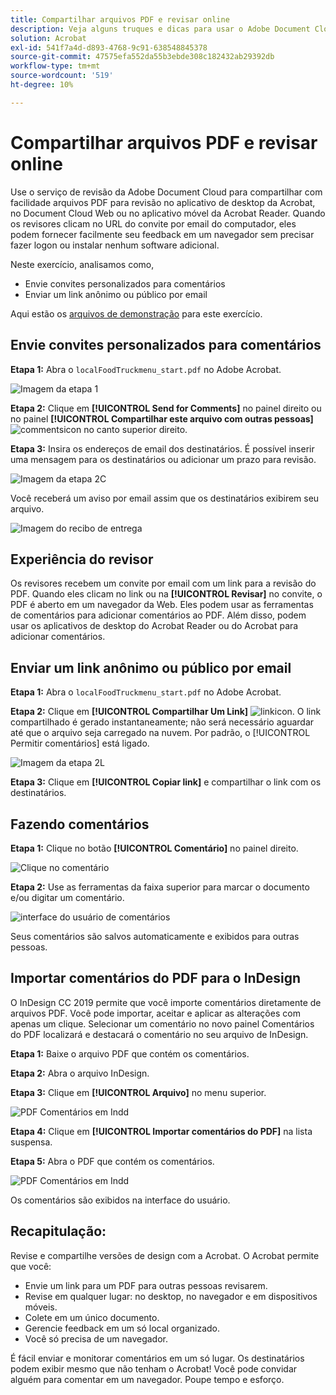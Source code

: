 ```yaml
---
title: Compartilhar arquivos PDF e revisar online
description: Veja alguns truques e dicas para usar o Adobe Document Cloud
solution: Acrobat
exl-id: 541f7a4d-d893-4768-9c91-638548845378
source-git-commit: 47575efa552da55b3ebde308c182432ab29392db
workflow-type: tm+mt
source-wordcount: '519'
ht-degree: 10%

---
```


# Compartilhar arquivos PDF e revisar online

Use o serviço de revisão da Adobe Document Cloud para compartilhar com facilidade arquivos PDF para revisão no aplicativo de desktop da Acrobat, no Document Cloud Web ou no aplicativo móvel da Acrobat Reader. Quando os revisores clicam no URL do convite por email do computador, eles podem fornecer facilmente seu feedback em um navegador sem precisar fazer logon ou instalar nenhum software adicional.

Neste exercício, analisamos como,

* Envie convites personalizados para comentários
* Enviar um link anônimo ou público por email

Aqui estão os [arquivos de demonstração](assets/01_Review.zip) para este exercício.

## Envie convites personalizados para comentários

**Etapa 1:** Abra o `localFoodTruckmenu_start.pdf` no Adobe Acrobat.

![Imagem da etapa 1](assets/Step1.png)

**Etapa 2:** Clique em **[!UICONTROL Send for Comments]** no painel direito ou no painel **[!UICONTROL Compartilhar este arquivo com outras pessoas]** ![commentsicon](assets/sendforcommentsicon.png)  no canto superior direito.

**Etapa 3:** Insira os endereços de email dos destinatários. É possível inserir uma mensagem para os destinatários ou adicionar um prazo para revisão.

![Imagem da etapa 2C](assets/Step2C.png)

Você receberá um aviso por email assim que os destinatários exibirem seu arquivo.

![Imagem do recibo de entrega](assets/deliveryReceipt_Track.png)

## Experiência do revisor

Os revisores recebem um convite por email com um link para a revisão do PDF. Quando eles clicam no link ou na **[!UICONTROL Revisar]** no convite, o PDF é aberto em um navegador da Web. Eles podem usar as ferramentas de comentários para adicionar comentários ao PDF. Além disso, podem usar os aplicativos de desktop do Acrobat Reader ou do Acrobat para adicionar comentários.

## Enviar um link anônimo ou público por email

**Etapa 1:** Abra o `localFoodTruckmenu_start.pdf` no Adobe Acrobat.

**Etapa 2:** Clique em **[!UICONTROL Compartilhar Um Link]** ![linkicon](assets/sendlinkicon.png). O link compartilhado é gerado instantaneamente; não será necessário aguardar até que o arquivo seja carregado na nuvem. Por padrão, o [!UICONTROL Permitir comentários] está ligado.

![Imagem da etapa 2L](assets/Step2L.png)

**Etapa 3:** Clique em **[!UICONTROL Copiar link]** e compartilhar o link com os destinatários.

## Fazendo comentários

**Etapa 1:** Clique no botão **[!UICONTROL Comentário]** no painel direito.

![Clique no comentário](assets/Cselect.jpg)

**Etapa 2:** Use as ferramentas da faixa superior para marcar o documento e/ou digitar um comentário.

![interface do usuário de comentários](assets/commentsui.png)

Seus comentários são salvos automaticamente e exibidos para outras pessoas.

## Importar comentários do PDF para o InDesign

O InDesign CC 2019 permite que você importe comentários diretamente de arquivos PDF. Você pode importar, aceitar e aplicar as alterações com apenas um clique. Selecionar um comentário no novo painel Comentários do PDF localizará e destacará o comentário no seu arquivo de InDesign.

**Etapa 1:** Baixe o arquivo PDF que contém os comentários.

**Etapa 2:** Abra o arquivo InDesign.

**Etapa 3:** Clique em **[!UICONTROL Arquivo]** no menu superior.

![PDF Comentários em Indd](assets/inddpdf.png)

**Etapa 4:** Clique em **[!UICONTROL Importar comentários do PDF]** na lista suspensa.

**Etapa 5:** Abra o PDF que contém os comentários.

![PDF Comentários em Indd](assets/inddpdfshown.png)

Os comentários são exibidos na interface do usuário.

## Recapitulação:

Revise e compartilhe versões de design com a Acrobat. O Acrobat permite que você:

* Envie um link para um PDF para outras pessoas revisarem.
* Revise em qualquer lugar: no desktop, no navegador e em dispositivos móveis.
* Colete em um único documento.
* Gerencie feedback em um só local organizado.
* Você só precisa de um navegador.

É fácil enviar e monitorar comentários em um só lugar. Os destinatários podem exibir mesmo que não tenham o Acrobat! Você pode convidar alguém para comentar em um navegador. Poupe tempo e esforço.
